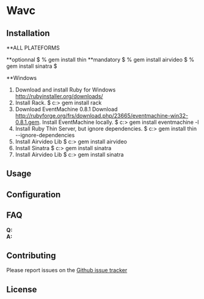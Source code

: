 # Wavc




## Installation

**ALL PLATEFORMS

**optionnal
	$ % gem install thin
**mandatory
	$ % gem install airvideo
	$ % gem install sinatra
	$ 

**Windows

1. Download and install Ruby for Windows
	http://rubyinstaller.org/downloads/
1. Install Rack.
	$ c:\> gem install rack
2. Download EventMachine 0.8.1
Download http://rubyforge.org/frs/download.php/23665/eventmachine-win32-0.8.1.gem.
Install EventMachine locally.
	$ c:\> gem install eventmachine -l
3. Install Ruby Thin Server, but ignore dependencies.
	$ c:\> gem install thin --ignore-dependencies
4. Install Airvideo Lib
	$  c:\> gem install airvideo
5. Install Sinatra
	$  c:\> gem install sinatra
6. Install Airvideo Lib
	$  c:\> gem install sinatra

## Usage



## Configuration




## FAQ

**Q:**   
**A:** 



## Contributing

Please report issues on the [Github issue
tracker](https://github.com/kalw/wavc-sinatra/issues)


## License



